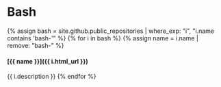 # Bash

{% assign bash = site.github.public_repositories | where_exp: "i", "i.name contains 'bash-'" %}
{% for i in bash %}
  {% assign name = i.name | remove: "bash-" %}
  #### [{{ name }}]({{ i.html_url }})
  {{ i.description }}
{% endfor %}
